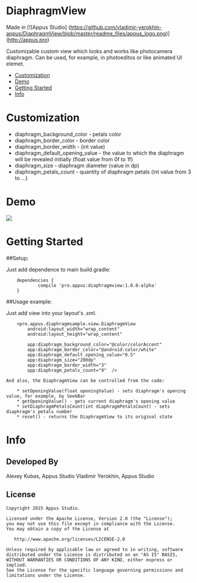 # DiaphragmView
Made in [![Appus Studio] (https://github.com/vladimir-yerokhin-appus/DiaphragmView/blob/master/readme_files/appus_logo.png)] (http://appus.pro)

Customizable custom view which looks and works like photocamera diaphragm. 
Can be used, for example, in photoeditos or like animated UI elemet.

* [Customization](#customization)
* [Demo](#demo)
* [Getting Started](#getting-started)
* [Info](#info)

# Customization

* diaphragm_background_color - petals color
* diaphragm_border_color - border color
* diaphragm_border_width - (int value)
* diaphragm_default_opening_value - the value to which the diaphragm will be revealed initially (float value from 0f to 1f)
* diaphragm_size - diaphragm diameter (value in dp)
* diaphragm_petals_count - quantity of diaphragm petals (int value from 3 to ...)


# Demo

![](https://github.com/vladimir-yerokhin-appus/DiaphragmView/blob/master/readme_files/diaphragmViewGif.gif)

# Getting Started

##Setup:

   Just add dependence to main build.gradle:

        dependencies {
                compile 'pro.appus:diaphragmview:1.0.0-alpha'
        }
   
##Usage example:

   Just add view into your layout's .xml.
   
        <pro.appus.diaphragmsample.view.DiaphragmView
        	android:layout_width="wrap_content"
        	android:layout_height="wrap_content"

        	app:diaphragm_background_color="@color/colorAccent"
        	app:diaphragm_border_color="@android:color/white"
        	app:diaphragm_default_opening_value="0.5"
        	app:diaphragm_size="200dp"
        	app:diaphragm_border_width="3"
        	app:diaphragm_petals_count="9"  />

    And also, the DiaphragmView can be controlled from the code:

    	* setOpeningValue(float openingValue) - sets diaphragm's opening value, for example, by SeekBar
    	* getOpeningValue() - gets current diaphragm's opening value
    	* setDiaphragmPetalsCount(int diaphragmPetalsCount) - sets diaphragm's petals number
    	* reset() - returns the DiaphragmView to its original state

# Info

## Developed By

Alexey Kubas, Appus Studio
Vladimir Yerokhin, Appus Studio

## License

```
Copyright 2015 Appus Studio.

Licensed under the Apache License, Version 2.0 (the "License");
you may not use this file except in compliance with the License.
You may obtain a copy of the License at

   http://www.apache.org/licenses/LICENSE-2.0

Unless required by applicable law or agreed to in writing, software
distributed under the License is distributed on an "AS IS" BASIS,
WITHOUT WARRANTIES OR CONDITIONS OF ANY KIND, either express or implied.
See the License for the specific language governing permissions and
limitations under the License.
```
